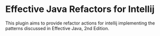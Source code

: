 Effective Java Refactors for Intellij
=====================================

This plugin aims to provide refactor actions for intellij implementing the patterns discussed in Effective Java, 2nd Edition.
